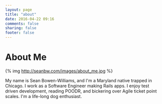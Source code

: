 ```yaml
---
layout: page
title: "about"
date: 2016-04-22 09:16
comments: false
sharing: false
footer: false
---
```

# About Me
{% img http://seanbw.com/images/about_me.jpg %}

My name is Sean Bowen-Williams, and I'm a Maryland native trapped in Chicago.
I work as a Software Engineer making Rails apps. I enjoy test driven development, reading POODR, and bickering over Agile ticket point scales. I'm a life-long dog enthusiast.

